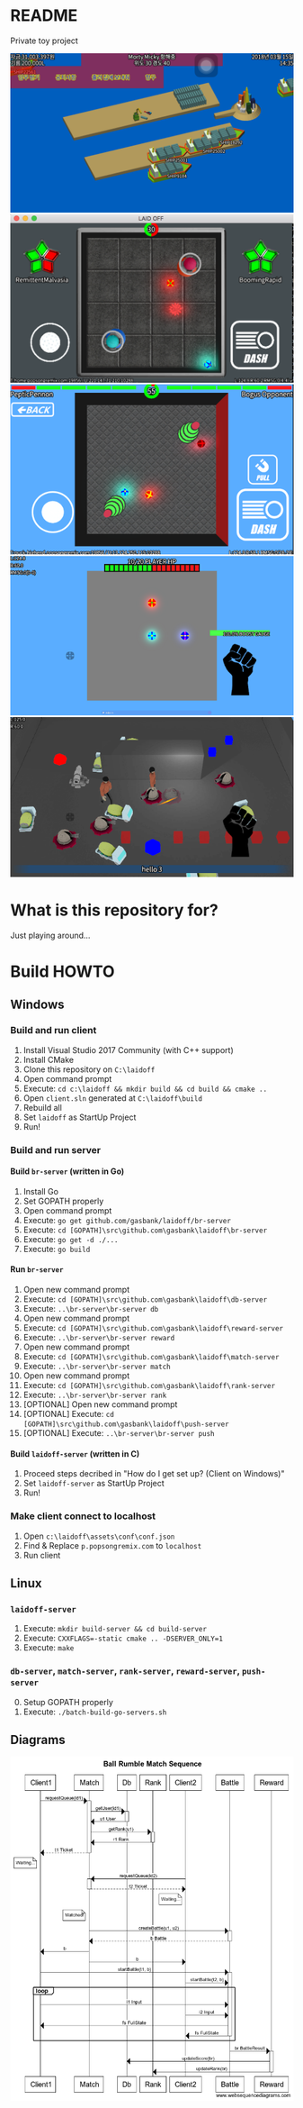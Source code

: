 # README #

Private toy project

![screenshot5](images/ss5.png)
![screenshot4](images/ss4.png)
![screenshot3](images/ss3.png)
![screenshot2](images/ss2.png)
![screenshot](images/ss.png)

# What is this repository for? ##

Just playing around...

# Build HOWTO #

## Windows ##

### Build and run client ###

1. Install Visual Studio 2017 Community (with C++ support)
2. Install CMake
3. Clone this repository on `C:\laidoff`
4. Open command prompt
5. Execute: `cd c:\laidoff && mkdir build && cd build && cmake ..`
6. Open `client.sln` generated at `C:\laidoff\build`
7. Rebuild all
8. Set `laidoff` as StartUp Project
9. Run!

### Build and run server ###

#### Build `br-server` (written in Go) ####

1. Install Go
2. Set GOPATH properly
3. Open command prompt
4. Execute: `go get github.com/gasbank/laidoff/br-server`
5. Execute: `cd [GOPATH]\src\github.com\gasbank\laidoff\br-server`
6. Execute: `go get -d ./...`
7. Execute: `go build`

#### Run `br-server` ####

1. Open new command prompt
2. Execute: `cd [GOPATH]\src\github.com\gasbank\laidoff\db-server`
3. Execute: `..\br-server\br-server db`
4. Open new command prompt
5. Execute: `cd [GOPATH]\src\github.com\gasbank\laidoff\reward-server`
6. Execute: `..\br-server\br-server reward`
7. Open new command prompt
8. Execute: `cd [GOPATH]\src\github.com\gasbank\laidoff\match-server`
9. Execute: `..\br-server\br-server match`
10. Open new command prompt
11. Execute: `cd [GOPATH]\src\github.com\gasbank\laidoff\rank-server`
12. Execute: `..\br-server\br-server rank`
13. [OPTIONAL] Open new command prompt
14. [OPTIONAL] Execute: `cd [GOPATH]\src\github.com\gasbank\laidoff\push-server`
15. [OPTIONAL] Execute: `..\br-server\br-server push`

#### Build `laidoff-server` (written in C) ####

1. Proceed steps decribed in "How do I get set up? (Client on Windows)"
2. Set `laidoff-server` as StartUp Project
3. Run!

### Make client connect to localhost ###

1. Open `c:\laidoff\assets\conf\conf.json`
2. Find & Replace `p.popsongremix.com` to `localhost`
3. Run client

## Linux ##

### `laidoff-server` ###

1. Execute: `mkdir build-server && cd build-server`
2. Execute: `CXXFLAGS=-static cmake .. -DSERVER_ONLY=1`
3. Execute: `make`

### `db-server`, `match-server`, `rank-server`, `reward-server`, `push-server` ###

0. Setup GOPATH properly
1. Execute: `./batch-build-go-servers.sh`

## Diagrams ##

![matchsequence](images/matchsequence.png)
